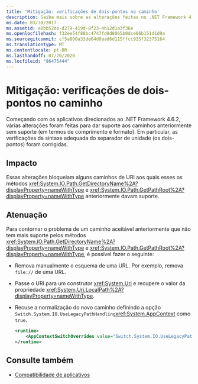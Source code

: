 ```yaml
---
title: 'Mitigação: verificações de dois-pontos no caminho'
description: Saiba mais sobre as alterações feitas no .NET Framework 4.6.2 para dar suporte a verificações da sintaxe do separador de unidade apropriada (os dois-pontos).
ms.date: 03/30/2017
ms.assetid: a0bb52de-d279-419d-8f23-4b12d1a3f36e
ms.openlocfilehash: f32ee54f88bc4747fd0d8065b0dce06b151d1d9a
ms.sourcegitcommit: cf5a800a33de64d0aad6d115ffcc935f32375164
ms.translationtype: MT
ms.contentlocale: pt-BR
ms.lasthandoff: 07/20/2020
ms.locfileid: "86475444"
---
```

# <a name="mitigation-path-colon-checks"></a>Mitigação: verificações de dois-pontos no caminho
Começando com os aplicativos direcionados ao .NET Framework 4.6.2, várias alterações foram feitas para dar suporte aos caminhos anteriormente sem suporte (em termos de comprimento e formato). Em particular, as verificações da sintaxe adequada do separador de unidade (os dois-pontos) foram corrigidas.  
  
## <a name="impact"></a>Impacto  
 Essas alterações bloqueiam alguns caminhos de URI aos quais esses os métodos <xref:System.IO.Path.GetDirectoryName%2A?displayProperty=nameWithType> e <xref:System.IO.Path.GetPathRoot%2A?displayProperty=nameWithType> anteriormente davam suporte.  
  
## <a name="mitigation"></a>Atenuação  
 Para contornar o problema de um caminho aceitável anteriormente que não tem mais suporte pelos métodos <xref:System.IO.Path.GetDirectoryName%2A?displayProperty=nameWithType> e <xref:System.IO.Path.GetPathRoot%2A?displayProperty=nameWithType>, é possível fazer o seguinte:  
  
- Remova manualmente o esquema de uma URL. Por exemplo, remova `file://` de uma URL.  
  
- Passe o URI para um construtor <xref:System.Uri> e recupere o valor da propriedade <xref:System.Uri.LocalPath%2A?displayProperty=nameWithType>.  
  
- Recuse a normalização do novo caminho definindo a opção `Switch.System.IO.UseLegacyPathHandling`<xref:System.AppContext> como `true`.  
  
    ```xml  
    <runtime>  
        <AppContextSwitchOverrides value="Switch.System.IO.UseLegacyPathHandling=true" />
    </runtime>  
    ```  
  
## <a name="see-also"></a>Consulte também

- [Compatibilidade de aplicativos](application-compatibility.md)
